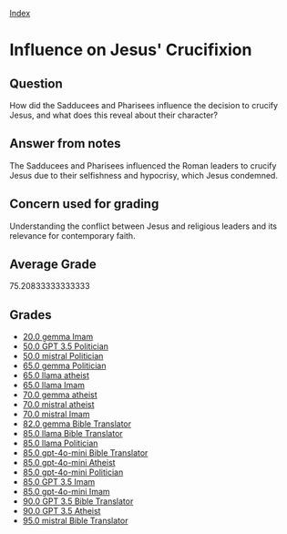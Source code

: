 
[Index](../../index.md)
# Influence on Jesus' Crucifixion
## Question
How did the Sadducees and Pharisees influence the decision to crucify Jesus, and what does this reveal about their character?

## Answer from notes
The Sadducees and Pharisees influenced the Roman leaders to crucify Jesus due to their selfishness and hypocrisy, which Jesus condemned.

## Concern used for grading
Understanding the conflict between Jesus and religious leaders and its relevance for contemporary faith.

## Average Grade
75.20833333333333

## Grades
 * [20.0 gemma Imam](../answers/gemma_Imam/Influence_on_Jesus__Crucifixion.md)
 * [50.0 GPT 3.5 Politician](../answers/GPT_3.5_Politician/Influence_on_Jesus__Crucifixion.md)
 * [50.0 mistral Politician](../answers/mistral_Politician/Influence_on_Jesus__Crucifixion.md)
 * [65.0 gemma Politician](../answers/gemma_Politician/Influence_on_Jesus__Crucifixion.md)
 * [65.0 llama atheist](../answers/llama_atheist/Influence_on_Jesus__Crucifixion.md)
 * [65.0 llama Imam](../answers/llama_Imam/Influence_on_Jesus__Crucifixion.md)
 * [70.0 gemma atheist](../answers/gemma_atheist/Influence_on_Jesus__Crucifixion.md)
 * [70.0 mistral atheist](../answers/mistral_atheist/Influence_on_Jesus__Crucifixion.md)
 * [70.0 mistral Imam](../answers/mistral_Imam/Influence_on_Jesus__Crucifixion.md)
 * [82.0 gemma Bible Translator](../answers/gemma_Bible_Translator/Influence_on_Jesus__Crucifixion.md)
 * [85.0 llama Bible Translator](../answers/llama_Bible_Translator/Influence_on_Jesus__Crucifixion.md)
 * [85.0 llama Politician](../answers/llama_Politician/Influence_on_Jesus__Crucifixion.md)
 * [85.0 gpt-4o-mini Bible Translator](../answers/gpt-4o-mini_Bible_Translator/Influence_on_Jesus__Crucifixion.md)
 * [85.0 gpt-4o-mini Atheist](../answers/gpt-4o-mini_Atheist/Influence_on_Jesus__Crucifixion.md)
 * [85.0 gpt-4o-mini Politician](../answers/gpt-4o-mini_Politician/Influence_on_Jesus__Crucifixion.md)
 * [85.0 GPT 3.5 Imam](../answers/GPT_3.5_Imam/Influence_on_Jesus__Crucifixion.md)
 * [85.0 gpt-4o-mini Imam](../answers/gpt-4o-mini_Imam/Influence_on_Jesus__Crucifixion.md)
 * [90.0 GPT 3.5 Bible Translator](../answers/GPT_3.5_Bible_Translator/Influence_on_Jesus__Crucifixion.md)
 * [90.0 GPT 3.5 Atheist](../answers/GPT_3.5_Atheist/Influence_on_Jesus__Crucifixion.md)
 * [95.0 mistral Bible Translator](../answers/mistral_Bible_Translator/Influence_on_Jesus__Crucifixion.md)
